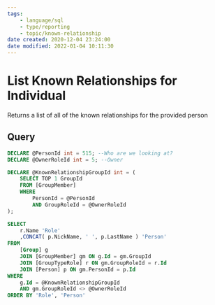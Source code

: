 ```yaml
---
tags:
    - language/sql
    - type/reporting
    - topic/known-relationship
date created: 2020-12-04 23:24:00
date modified: 2022-01-04 10:11:30
---
```


# List Known Relationships for Individual

Returns a list of all of the known relationships for the provided person

## Query

```sql
DECLARE @PersonId int = 515; --Who are we looking at?
DECLARE @OwnerRoleId int = 5; --Owner

DECLARE @KnownRelationshipGroupId int = (
    SELECT TOP 1 GroupId
    FROM [GroupMember]
    WHERE
        PersonId = @PersonId
        AND GroupRoleId = @OwnerRoleId
);

SELECT
    r.Name 'Role'
    ,CONCAT( p.NickName, ' ', p.LastName ) 'Person'
FROM
    [Group] g
    JOIN [GroupMember] gm ON g.Id = gm.GroupId
    JOIN [GroupTypeRole] r ON gm.GroupRoleId = r.Id
    JOIN [Person] p ON gm.PersonId = p.Id
WHERE
    g.Id = @KnownRelationshipGroupId
    AND gm.GroupRoleId <> @OwnerRoleId
ORDER BY 'Role', 'Person'
```
